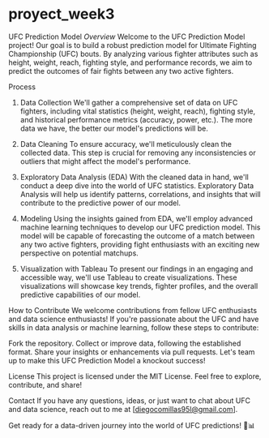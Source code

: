 # proyect_week3

UFC Prediction Model
*Overview*
Welcome to the UFC Prediction Model project! Our goal is to build a robust prediction model for Ultimate Fighting Championship (UFC) bouts. By analyzing various fighter attributes such as height, weight, reach, fighting style, and performance records, we aim to predict the outcomes of fair fights between any two active fighters.

Process
1. Data Collection
We'll gather a comprehensive set of data on UFC fighters, including vital statistics (height, weight, reach), fighting style, and historical performance metrics (accuracy, power, etc.). The more data we have, the better our model's predictions will be.

2. Data Cleaning
To ensure accuracy, we'll meticulously clean the collected data. This step is crucial for removing any inconsistencies or outliers that might affect the model's performance.

3. Exploratory Data Analysis (EDA)
With the cleaned data in hand, we'll conduct a deep dive into the world of UFC statistics. Exploratory Data Analysis will help us identify patterns, correlations, and insights that will contribute to the predictive power of our model.

4. Modeling
Using the insights gained from EDA, we'll employ advanced machine learning techniques to develop our UFC prediction model. This model will be capable of forecasting the outcome of a match between any two active fighters, providing fight enthusiasts with an exciting new perspective on potential matchups.

5. Visualization with Tableau
To present our findings in an engaging and accessible way, we'll use Tableau to create visualizations. These visualizations will showcase key trends, fighter profiles, and the overall predictive capabilities of our model.

How to Contribute
We welcome contributions from fellow UFC enthusiasts and data science enthusiasts! If you're passionate about the UFC and have skills in data analysis or machine learning, follow these steps to contribute:

Fork the repository.
Collect or improve data, following the established format.
Share your insights or enhancements via pull requests.
Let's team up to make this UFC Prediction Model a knockout success!

License
This project is licensed under the MIT License. Feel free to explore, contribute, and share!

Contact
If you have any questions, ideas, or just want to chat about UFC and data science, reach out to me at [diegocomillas95l@gmail.com].

Get ready for a data-driven journey into the world of UFC predictions! 🥊📊
